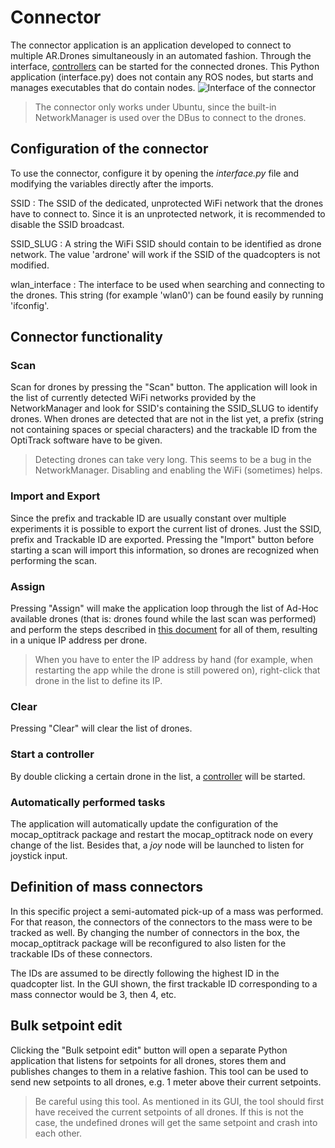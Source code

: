 Connector
========
The connector application is an application developed to connect to multiple AR.Drones simultaneously in an automated fashion. Through the interface, [controllers](controller.md) can be started for the connected drones. This Python application (interface.py) does not contain any ROS nodes, but starts and manages executables that do contain nodes.
![Interface of the connector][1]

> The connector only works under Ubuntu, since the built-in NetworkManager is used over the DBus to connect to the drones.

Configuration of the connector
---------
To use the connector, configure it by opening the *interface.py* file and modifying the variables directly after the imports.

SSID
:   The SSID of the dedicated, unprotected WiFi network that the drones have to connect to. Since it is an unprotected network, it is recommended to disable the SSID broadcast.

SSID_SLUG
:   A string the WiFi SSID should contain to be identified as drone network. The value 'ardrone' will work if the SSID of the quadcopters is not modified.

wlan_interface
:   The interface to be used when searching and connecting to the drones. This string (for example 'wlan0') can be found easily by running 'ifconfig'. 

Connector functionality
-------------
### Scan
Scan for drones by pressing the "Scan" button. The application will look in the list of currently detected WiFi networks provided by the NetworkManager and look for SSID's containing the SSID_SLUG to identify drones. When drones are detected that are not in the list yet, a prefix (string not containing spaces or special characters) and the trackable ID from the OptiTrack software have to be given.
> Detecting drones can take very long. This seems to be a bug in the NetworkManager. Disabling and enabling the WiFi (sometimes) helps.

### Import and Export
Since the prefix and trackable ID are usually constant over multiple experiments it is possible to export the current list of drones. Just the SSID, prefix and Trackable ID are exported. Pressing the "Import" button before starting a scan will import this information, so drones are recognized when performing the scan.

### Assign
Pressing "Assign" will make the application loop through the list of Ad-Hoc available drones (that is: drones found while the last scan was performed) and perform the steps described in [this document][2] for all of them, resulting in a unique IP address per drone.

> When you have to enter the IP address by hand (for example, when restarting the app while the drone is still powered on), right-click that drone in the list to define its IP.

### Clear
Pressing "Clear" will clear the list of drones.

### Start a controller
By double clicking a certain drone in the list, a [controller](controller.md) will be started.

### Automatically performed tasks
The application will automatically update the configuration of the mocap_optitrack package and restart the mocap_optitrack node on every change of the list. Besides that, a *joy* node will be launched to listen for joystick input.

Definition of mass connectors
----------------------
In this specific project a semi-automated pick-up of a mass was performed. For that reason, the connectors of the connectors to the mass were to be tracked as well. By changing the number of connectors in the box, the mocap_optitrack package will be reconfigured to also listen for the trackable IDs of these connectors. 

The IDs are assumed to be directly following the highest ID in the quadcopter list. In the GUI shown, the first trackable ID corresponding to a mass connector would be 3, then 4, etc.

Bulk setpoint edit
---------------------
Clicking the "Bulk setpoint edit" button will open a separate Python application that listens for setpoints for all drones, stores them and publishes changes to them in a relative fashion. This tool can be used to send new setpoints to all drones, e.g. 1 meter above their current setpoints.
> Be careful using this tool. As mentioned in its GUI, the tool should first have received the current setpoints of all drones. If this is not the case, the undefined drones will get the same setpoint and crash into each other.


  [1]: http://s29.postimg.org/vc0an7niv/connector_GUI.png
  [2]: https://github.com/AutonomyLab/ardrone_autonomy/wiki/Multiple-AR-Drones